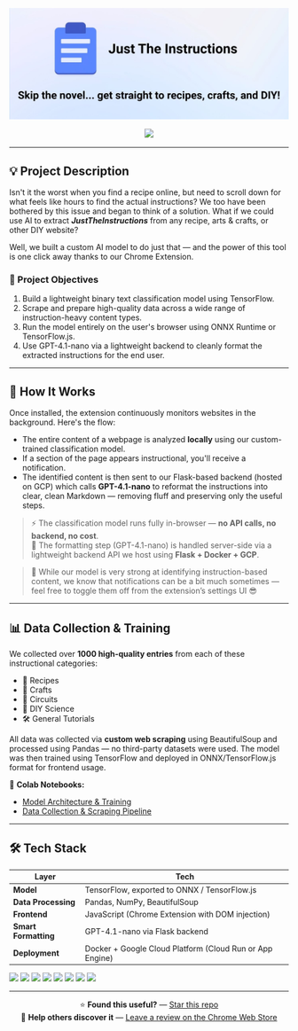 <p align="center">
  <img src="./extension/images/marquee.jpg" alt="JustTheInstruction Marquee"/>
</p>

<p align="center">
  <a href="https://chromewebstore.google.com/detail/just-the-instructions/lfoilkbebjommkenfehehofgoiopmenn">
    <img src="https://img.shields.io/badge/⬇️ Install from Chrome Web Store-0A66C2?style=for-the-badge&logo=googlechrome&logoColor=white" />
  </a>
</p>

---

## 💡 Project Description

Isn't it the worst when you find a recipe online, but need to scroll down for what feels like hours to find the actual instructions? We too have been bothered by this issue and began to think of a solution. What if we could use AI to extract **_JustTheInstructions_** from any recipe, arts & crafts, or other DIY website?

Well, we built a custom AI model to do just that — and the power of this tool is one click away thanks to our Chrome Extension.

### 🧭 Project Objectives

1. Build a lightweight binary text classification model using TensorFlow.
2. Scrape and prepare high-quality data across a wide range of instruction-heavy content types.
3. Run the model entirely on the user's browser using ONNX Runtime or TensorFlow.js.
4. Use GPT-4.1-nano via a lightweight backend to cleanly format the extracted instructions for the end user.

---

## 🧠 How It Works

Once installed, the extension continuously monitors websites in the background. Here's the flow:

- The entire content of a webpage is analyzed **locally** using our custom-trained classification model.
- If a section of the page appears instructional, you'll receive a notification.
- The identified content is then sent to our Flask-based backend (hosted on GCP) which calls **GPT-4.1-nano** to reformat the instructions into clear, clean Markdown — removing fluff and preserving only the useful steps.

> ⚡ The classification model runs fully in-browser — **no API calls, no backend, no cost**.  
> 💬 The formatting step (GPT-4.1-nano) is handled server-side via a lightweight backend API we host using **Flask + Docker + GCP**.

> 🛑 While our model is very strong at identifying instruction-based content, we know that notifications can be a bit much sometimes — feel free to toggle them off from the extension’s settings UI 😎

---

## 📊 Data Collection & Training

We collected over **1000 high-quality entries** from each of these instructional categories:

- 🍲 Recipes
- 🎨 Crafts
- 🔌 Circuits
- 🧪 DIY Science
- 🛠️ General Tutorials

All data was collected via **custom web scraping** using BeautifulSoup and processed using Pandas — no third-party datasets were used. The model was then trained using TensorFlow and deployed in ONNX/TensorFlow.js format for frontend usage.

📄 **Colab Notebooks:**

- [Model Architecture & Training](https://colab.research.google.com/drive/1nkqleu9FP2pN5D40q1NK_xuyOvsKG7vy?usp=sharing)
- [Data Collection & Scraping Pipeline](https://colab.research.google.com/drive/1k1D4zRW0nFicjkS-KqtCVW3y4mn8qSJR?usp=sharing)

---

## 🛠️ Tech Stack

| Layer                | Tech                                                     |
| -------------------- | -------------------------------------------------------- |
| **Model**            | TensorFlow, exported to ONNX / TensorFlow.js             |
| **Data Processing**  | Pandas, NumPy, BeautifulSoup                             |
| **Frontend**         | JavaScript (Chrome Extension with DOM injection)         |
| **Smart Formatting** | GPT-4.1-nano via Flask backend                           |
| **Deployment**       | Docker + Google Cloud Platform (Cloud Run or App Engine) |

<p>
  <a href="https://www.tensorflow.org/"><img src="https://img.shields.io/badge/TensorFlow-FF6F00?style=for-the-badge&logo=tensorflow&logoColor=white" /></a>
  <a href="https://onnx.ai/"><img src="https://img.shields.io/badge/ONNX-005CED?style=for-the-badge&logo=onnx&logoColor=white" /></a>
  <a href="https://www.javascript.com/"><img src="https://img.shields.io/badge/JavaScript-F7DF1E?style=for-the-badge&logo=javascript&logoColor=black" /></a>
  <a href="https://www.google.com/intl/en_ca/colab/"><img src="https://img.shields.io/badge/Colab-F9AB00?style=for-the-badge&logo=googlecolab&logoColor=white" /></a>
  <a href="https://www.docker.com/"><img src="https://img.shields.io/badge/Docker-2496ED?style=for-the-badge&logo=docker&logoColor=white" /></a>
  <a href="https://cloud.google.com/"><img src="https://img.shields.io/badge/GCP-4285F4?style=for-the-badge&logo=googlecloud&logoColor=white" /></a>
  <a href="https://pandas.pydata.org/"><img src="https://img.shields.io/badge/Pandas-150458?style=for-the-badge&logo=pandas&logoColor=white" /></a>
  <a href="https://www.crummy.com/software/BeautifulSoup/"><img src="https://img.shields.io/badge/BeautifulSoup-FFC107?style=for-the-badge" /></a>
</p>

---

<p align="center">
  ⭐️ <strong>Found this useful?</strong> — <a href="https://github.com/kristiandiana/justtheinstruction">Star this repo</a>  
  <br />
  📝 <strong>Help others discover it</strong> — <a href="https://chromewebstore.google.com/detail/just-the-instructions/lfoilkbebjommkenfehehofgoiopmenn">Leave a review on the Chrome Web Store</a>
</p>
